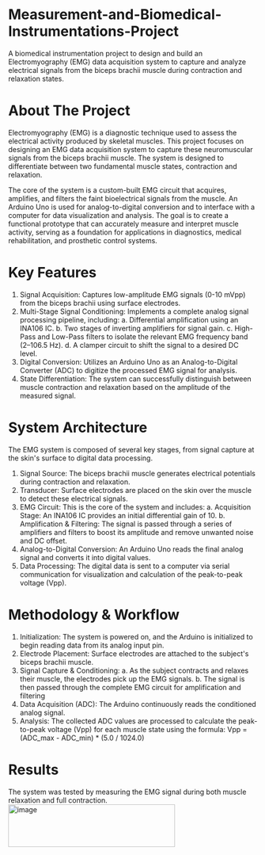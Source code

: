 # Measurement-and-Biomedical-Instrumentations-Project
A biomedical instrumentation project to design and build an Electromyography (EMG) data acquisition system to capture and analyze electrical signals from the biceps brachii muscle during contraction and relaxation states.

# About The Project
Electromyography (EMG) is a diagnostic technique used to assess the electrical activity produced by skeletal muscles. This project focuses on designing an EMG data acquisition system to capture these neuromuscular signals from the biceps brachii muscle. The system is designed to differentiate between two fundamental muscle states, contraction and relaxation.

The core of the system is a custom-built EMG circuit that acquires, amplifies, and filters the faint bioelectrical signals from the muscle. An Arduino Uno is used for analog-to-digital conversion and to interface with a computer for data visualization and analysis. The goal is to create a functional prototype that can accurately measure and interpret muscle activity, serving as a foundation for applications in diagnostics, medical rehabilitation, and prosthetic control systems.

# Key Features
1. Signal Acquisition: Captures low-amplitude EMG signals (0-10 mVpp) from the biceps brachii using surface electrodes.
2. Multi-Stage Signal Conditioning: Implements a complete analog signal processing pipeline, including:
   a. Differential amplification using an INA106 IC.
   b. Two stages of inverting amplifiers for signal gain.
   c. High-Pass and Low-Pass filters to isolate the relevant EMG frequency band (2–106.5 Hz).
   d. A clamper circuit to shift the signal to a desired DC level.
3. Digital Conversion: Utilizes an Arduino Uno as an Analog-to-Digital Converter (ADC) to digitize the processed EMG signal for analysis.
4. State Differentiation: The system can successfully distinguish between muscle contraction and relaxation based on the amplitude of the measured signal.

# System Architecture
The EMG system is composed of several key stages, from signal capture at the skin's surface to digital data processing.
1. Signal Source: The biceps brachii muscle generates electrical potentials during contraction and relaxation.
2. Transducer: Surface electrodes are placed on the skin over the muscle to detect these electrical signals.
3. EMG Circuit: This is the core of the system and includes:
   a. Acquisition Stage: An INA106 IC provides an initial differential gain of 10.
   b. Amplification & Filtering: The signal is passed through a series of amplifiers and filters to boost its amplitude and remove unwanted noise and DC offset.
4. Analog-to-Digital Conversion: An Arduino Uno reads the final analog signal and converts it into digital values.
5. Data Processing: The digital data is sent to a computer via serial communication for visualization and calculation of the peak-to-peak voltage (Vpp).

# Methodology & Workflow
1. Initialization: The system is powered on, and the Arduino is initialized to begin reading data from its analog input pin.
2. Electrode Placement: Surface electrodes are attached to the subject's biceps brachii muscle.
3. Signal Capture & Conditioning:
   a. As the subject contracts and relaxes their muscle, the electrodes pick up the EMG signals.
   b. The signal is then passed through the complete EMG circuit for amplification and filtering
4. Data Acquisition (ADC): The Arduino continuously reads the conditioned analog signal.
5. Analysis: The collected ADC values are processed to calculate the peak-to-peak voltage (Vpp) for each muscle state using the formula: Vpp = (ADC_max - ADC_min) * (5.0 / 1024.0)

# Results
The system was tested by measuring the EMG signal during both muscle relaxation and full contraction.
<img width="337" height="86" alt="image" src="https://github.com/user-attachments/assets/c32d63c0-9826-4990-9de7-45c8b8b7d48a" />






